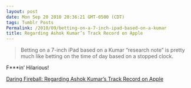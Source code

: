```yaml
---
layout: post
date: Mon Sep 20 2010 20:36:21 GMT-0500 (CDT)
tags: Tumblr Posts
Permalink: /2010/09/betting-on-a-7-inch-ipad-based-on-a-kumar
title: Regarding Ashok Kumar’s Track Record on Apple
---
```


> Betting on a 7-inch iPad based on a Kumar “research note” is pretty much like betting on the time of day based on a stopped clock.

F***in’ Hilarious!

[Daring Fireball: Regarding Ashok Kumar’s Track Record on Apple](http://daringfireball.net/2010/09/kumar_track_record)
